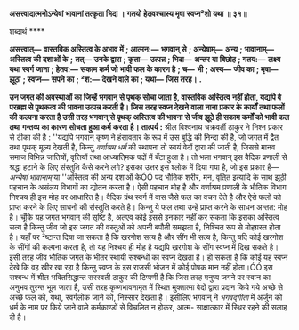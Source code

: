 **असत्त्वादात्मनोऽन्येषां भावानां तत्कृता भिदा ।** **गतयो हेतवश्चास्य मृषा स्वप्न²शो यथा ॥ ३१॥** 

शब्दार्थ **** 

**असत्त्वात्—** **वास्तविक अस्तित्व के अभाव में** **; आत्मन:—** **भगवान् से** **; अन्येषाम्—** **अन्य** **; भावानाम्—** **अस्तित्व की दशाओं के** **;** **तत्—** **उनके द्वारा** **; कृता—** **उत्पन्न** **; भिदा—** **अन्तर या बिछोह** **; गतय:—** **लक्ष्य यथा स्वर्ग जाना** **; हेतव:—** **सकाम कर्म जो भावी** **फल के कारण है** **; च—** **भी** **; अस्य—** **जीव का** **; मृषा—** **झूठा** **; स्वप्न—** **सपने का** **; ²श:—** **देखने वाले का** **; यथा—** **जिस तरह।** **.** 

**उन जगत की अवस्थाओं का जिन्हें भगवान् से पृथक् सोचा जाता है, वास्तविक अस्तित्व** **नहीं होता, यद्यपि वे परब्रह्म से पृथकत्व की भावना उत्पन्न करती है। जिस तरह स्वप्न देखने** **वाला नाना प्रकार के कार्यों तथा फलों की कल्पना करता है उसी तरह भगवान् से पृथक्** **अस्तित्व की भावना से जीव झूठे ही सकाम कर्मों को भावी फल तथा गन्तव्य का कारण** **सोचता हुआ कर्म करता है।** **तात्पर्य :** श्रील विश्वनाथ चक्रवर्ती ठाकुर ने निश्न प्रकार से टीका की है : ''यद्यपि भगवान् कृष्ण ने हंसावतार के रूप में उस बुद्धि की निन्दा की है, जो जगत में द्वैत तथा पृथक् मूल्य देखती है, किन्तु *वर्णाश्रम धर्म* की स्थापना तो स्वयं वेदों द्वारा की जाती है, जिससे मानव समाज विभिन्न जातियों, वृत्तियों तथा आध्याति्मक पदों में बँटा हुआ है। तो भला भगवान् इस वैदिक प्रणाली से श्रद्धा हटाने के लिए संस्तुति कैसे करने लगे? इसका उत्तर इस श्लोक में दिया गया है, जो इस प्रकार है— *अन्येषां* *भावानाम्* या ''अस्तित्व की अन्य दशाओं केÓÓ पद भौतिक शरीर, मन, वृति्त इत्यादि के साथ झूठी पहचान के असंलय विभागों का द्योतन करता है। ऐसी पहचान मोह है और वर्णाश्रम प्रणाली के भौतिक विभाग निश्चय ही इस मोह पर आधारित है। वैदिक ग्रंथ स्वर्ग में वास जैसे फल का वचन देते है और ऐसे फलों को प्राप्त करने के लिए साधनों की संस्तुति करते है। किन्तु ये फल तथा उन्हें प्राप्त करने के साधन अन्तत: मोह है। चूँकि यह जगत भगवान् की सृष्टि है, अतएव कोई इससे इनकार नहीं कर सकता कि इसका अस्तित्व सत्य है किन्तु जीव जो इस जगत की वस्तुओं को अपनी बपौती समझता है, निश्चित रूप से मोहग्रस्त होता है। यहाँ पर ²ष्टान्त दिया जा सकता है कि खरगोश सत्य है और सींग भी सत्य है, किन्तु यदि कोई खरगोश के सींगों की कल्पना करता है, तो यह निश्चय ही मोह है यद्यपि खरगोश के सींग स्वप्न में दिख सकते है। इसी तरह जीव भौतिक जगत के भीतर स्थायी सश्बन्धों का स्वप्न देखता है। हो सकता है कि कोई यह स्वप्न देखे कि वह खीर खा रहा है किन्तु स्वप्न के इस राजसी भोजन में कोई पोषक मान नहीं होता।ÓÓ इस सश्बन्ध में श्रील भक्तिसिद्धान्त सरस्वती ठाकुर की टिप्पणी है कि जिस तरह मनुष्य जगने पर स्वप्न का अनुभव तुरन्त भूल जाता है, उसी तरह कृष्णभावनामृत में स्थित मुक्तात्मा वेदों द्वारा प्रदान किये गये अच्छे से अच्छे फल को, यथा, स्वर्गलोक जाने को, निस्सार देखता है। इसीलिए भगवान् ने *भगवद्गीता* में अर्जुन को धर्म के नाम पर किये जाने वाले कर्मकाण्डों से विचलित न होकर, आत्म- साक्षात्कार में स्थिर रहने की सलाह दी है।  